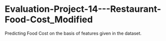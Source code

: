 # Evaluation-Project-14---Restaurant-Food-Cost_Modified
Predicting Food Cost on the basis of features given in the dataset.

